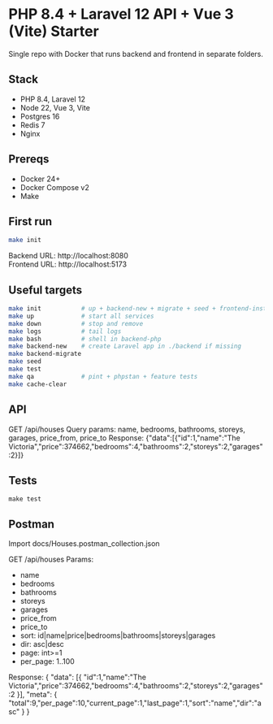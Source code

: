 # PHP 8.4 + Laravel 12 API + Vue 3 (Vite) Starter

Single repo with Docker that runs backend and frontend in separate folders.

## Stack
- PHP 8.4, Laravel 12
- Node 22, Vue 3, Vite
- Postgres 16
- Redis 7
- Nginx

## Prereqs
- Docker 24+
- Docker Compose v2
- Make

## First run
```bash
make init
```

Backend URL: http://localhost:8080  
Frontend URL: http://localhost:5173

## Useful targets
```bash
make init           # up + backend-new + migrate + seed + frontend-install
make up             # start all services
make down           # stop and remove
make logs           # tail logs
make bash           # shell in backend-php
make backend-new    # create Laravel app in ./backend if missing
make backend-migrate
make seed
make test
make qa             # pint + phpstan + feature tests
make cache-clear
```

## API
GET /api/houses
Query params: name, bedrooms, bathrooms, storeys, garages, price_from, price_to
Response: {"data":[{"id":1,"name":"The Victoria","price":374662,"bedrooms":4,"bathrooms":2,"storeys":2,"garages":2}]}

## Tests
```
make test
```

## Postman
Import docs/Houses.postman_collection.json

GET /api/houses
Params:
- name
- bedrooms
- bathrooms
- storeys
- garages
- price_from
- price_to
- sort: id|name|price|bedrooms|bathrooms|storeys|garages
- dir: asc|desc
- page: int>=1
- per_page: 1..100

Response:
{
"data": [{ "id":1,"name":"The Victoria","price":374662,"bedrooms":4,"bathrooms":2,"storeys":2,"garages":2 }],
"meta": { "total":9,"per_page":10,"current_page":1,"last_page":1,"sort":"name","dir":"asc" }
}
